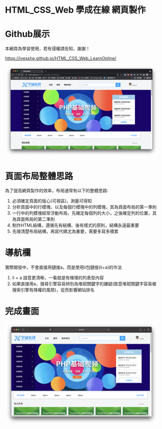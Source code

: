 # HTML_CSS_Web 學成在線 網頁製作

# Github展示

本網頁為學習使用，若有侵權請告知，謝謝！

https://ivesshe.github.io/HTML_CSS_Web_LearnOnline/

![image](./images/image2021-03-2220.47.27.png)

# 頁面布局整體思路

為了提高網頁製作的效率，布局通常有以下的整體思路∶

1. 必須確定頁面的版心(可視區)，測量可得知
2. 分析頁面中的行模塊，以及每個行模塊中的列模塊，其為頁面布局的第一準則
3. 一行中的列模塊經常浮動布局，先確定每個列的大小，之後確定列的位置，其為頁面佈局的第二準則
4. 制作HTML結構，遵循先有結構、後有樣式的原則，結構永遠最重要 
5. 先理清楚布局結構，再寫代碼尤為重要，需要多寫多積累

# 導航欄

實際開發中，不會直接用鏈接a，而是使用li包鏈接(li+a)的作法

1. li + a 語意更清晰，一看就是有條理的列表型內容
2. 如果直接用a，搜尋引擎容易辨別為堆砌關鍵字的嫌疑(故意堆砌關鍵字容易被搜索引擎有降權的風險)，從而影響網站排名

# 完成畫面

![image](./images/image2021-03-2220.30.54.png)
